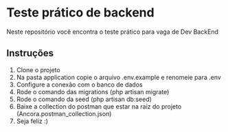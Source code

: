 # Teste prático de backend

Neste repositório você encontra o teste prático para vaga de Dev BackEnd

## Instruções

1. Clone o projeto
2. Na pasta application copie o arquivo .env.example e renomeie para .env
3. Configure a conexão com o banco de dados
4. Rode o comando das migrations (php artisan migrate)
5. Rode o comando da seed (php artisan db:seed)
6. Baixe a collection do postman que estar na raiz do projeto (Ancora.postman_collection.json) 
7. Seja feliz :)
